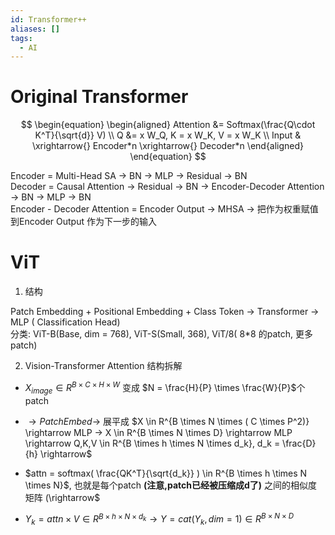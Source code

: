 ```yaml
---
id: Transformer++
aliases: []
tags:
  - AI
---
```


# Original Transformer

$$
\begin{equation}
\begin{aligned}
Attention &= Softmax(\frac{Q\cdot K^T}{\sqrt{d}} V) \\ 
Q &= x W_Q, K = x W_K, V = x W_K \\
Input & \xrightarrow{}  Encoder*n \xrightarrow{}  Decoder*n  
\end{aligned}
\end{equation}
$$

Encoder = Multi-Head SA -> BN -> MLP -> Residual -> BN  
Decoder = Causal Attention -> Residual -> BN -> Encoder-Decoder Attention -> BN -> MLP -> BN  
Encoder - Decoder Attention = Encoder Output -> MHSA -> 把作为权重赋值到Encoder Output 作为下一步的输入  

# ViT  
    
1. 结构  

Patch Embedding + Positional Embedding + Class Token -> Transformer -> MLP ( Classification Head)  
分类: ViT-B(Base, dim = 768), ViT-S(Small, 368), ViT/8( 8\*8 的patch, 更多patch)  
      
2. Vision-Transformer Attention 结构拆解  

- $X_{image} \in R^{B \times C \times H \times W}$ 变成 $N = \frac{H}{P} \times \frac{W}{P}$个patch 

- $\rightarrow Patch Embed \rightarrow$ 展平成 $X \in R^{B \times N \times ( C \times P^2)} \rightarrow MLP -> X \in R^{B \times N \times D} \rightarrow MLP \rightarrow Q,K,V \in R^{B \times h \times N \times d_k}, d_k = \frac{D}{h} \rightarrow$  

- $attn = softmax( \frac{QK^T}{\sqrt{d_k}} ) \in R^{B \times h \times N \times N}$, 也就是每个patch **(注意,patch已经被压缩成d了)** 之间的相似度矩阵 (\rightarrow$

- $Y_k = attn \times V \in R^{B \times h \times N \times d_k} \rightarrow Y = cat(Y_k, dim = 1) \in R^{B \times N \times D}$  
